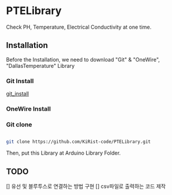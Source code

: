 # PTELibrary
Check PH, Temperature, Electrical Conductivity at one time.

## Installation

Before the Installation, we need to download "Git" & "OneWire", "DallasTemperature" Library

### Git Install

[git_install](https://git-scm.com/downloads)

### OneWire Install



### Git clone
```bash

git clone https://github.com/KiRist-code/PTELibrary.git

```

Then, put this Library at Arduino Library Folder.

## TODO

[] 유선 및 블루투스로 연결하는 방법 구현
[] csv파일로 출력하는 코드 제작 